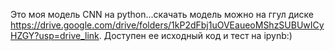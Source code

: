 Это моя модель CNN на python...скачать модель можно на ггул диске https://drive.google.com/drive/folders/1kP2dFbj1uOVEaueoMShzSUBUwICyHZGY?usp=drive_link. Доступен ее исходный код и тест на ipynb:)
